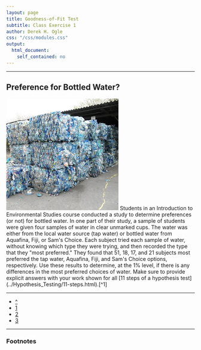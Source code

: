 ```yaml
---
layout: page
title: Goodness-of-Fit Test
subtitle: Class Exercise 1
author: Derek H. Ogle
css: "/css/modules.css"
output:
  html_document:
    self_contained: no
---
```


----

## Preference for Bottled Water?
<img src="../zimgs/bottled-water-waste.jpg" alt="Scales of Justice" class="img-right">
Students in an Introduction to Environmental Studies course conducted a study to determine preferences (or not) for bottled water.  In one part of their study, a sample of students were given four samples of water in clear unmarked cups.  The water was either from the local water source (tap water) or bottled water from Aquafina, Fiji, or Sam's Choice.  Each subject tried each sample of water, without knowing which type they were trying, and then recorded the type that they "most preferred."  They found that 51, 18, 17, and 21 subjects most preferred the tap water, Aquafina, Fiji, and Sam's Choice options, respectively.  Use these results to determine, at the 1% level, if there is any differences in the most preferred choices of water.  Make sure to provide explicit answers with your work shown for all [11 steps of a hypothesis test](../Hypothesis_Testing/11-steps.html).[^1]

[^1]: This example is modified from [Lumsford and Fink (2010)](http://www.amstat.org/publications/jse/v18n1/lunsford.pdf)

----

<div class="text-center">
<ul class="pagination pagination-lg">
  <li><a href="index.html">^</a></li>
  <li class="active"><a href="#">1</a></li>
  <li><a href="CE2.html">2</a></li>
  <li><a href="CE3.html">3</a></li>
</ul>
</div>

----

<h3>Footnotes</h3>
